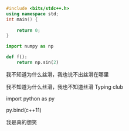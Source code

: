 
```cpp
#include <bits/stdc++.h>
using namespace std;
int main() {
	
	return 0;
}
```

```py
import numpy as np

def f():
	return np.sin(2)
```


我不知道为什么丝滑，我也说不出丝滑在哪里

我不知道为什么丝滑，我也不知道丝滑
Typing club

import python as py

py.bind(c++11)

我是真的想笑